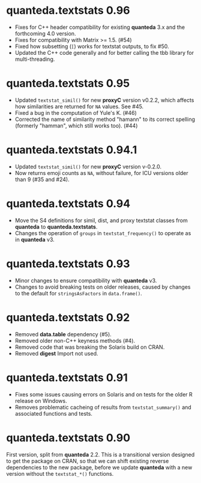 # quanteda.textstats 0.96

* Fixes for C++ header compatibility for existing **quanteda** 3.x and the forthcoming 4.0 version.
* Fixes for compatibility with Matrix >= 1.5. (#54)
* Fixed how subsetting (`[`) works for textstat outputs, to fix #50.
* Updated the C++ code generally and for better calling the tbb library for multi-threading.

# quanteda.textstats 0.95

* Updated `textstat_simil()` for new **proxyC** version v0.2.2, which affects how similarities are returned for `NA` values.  See #45.
* Fixed a bug in the computation of Yule's K. (#46)
* Corrected the name of similarity method "hamann" to its correct spelling (formerly "hamman", which still works too). (#44)

# quanteda.textstats 0.94.1

* Updated `textstat_simil()` for new **proxyC** version v-0.2.0.
* Now returns emoji counts as `NA`, without failure, for ICU versions older than 9 (#35 and #24).

# quanteda.textstats 0.94

* Move the S4 definitions for simil, dist, and proxy textstat classes from **quanteda** to **quanteda.textstats**.
* Changes the operation of `groups` in `textstat_frequency()` to operate as in **quanteda** v3.

# quanteda.textstats 0.93

* Minor changes to ensure compatibility with **quanteda** v3.
* Changes to avoid breaking tests on older releases, caused by changes to the default for `stringsAsFactors` in `data.frame()`.

# quanteda.textstats 0.92

* Removed **data.table** dependency (#5).
* Removed older non-C++ keyness methods (#4).
* Removed code that was breaking the Solaris build on CRAN.
* Removed **digest** Import not used.


# quanteda.textstats 0.91

* Fixes some issues causing errors on Solaris and on tests for the older R release on Windows.
* Removes problematic cacheing of results from `textstat_summary()` and associated functions and tests.

# quanteda.textstats 0.90

First version, split from **quanteda** 2.2.  This is a transitional version
designed to get the package on CRAN, so that we can shift existing reverse
dependencies to the new package, before we update **quanteda** with a new
version without the `textstat_*()` functions.
